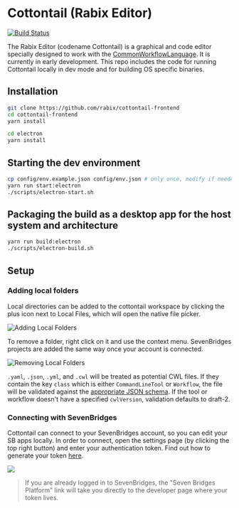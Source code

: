 

# Cottontail (Rabix Editor)
[![Build Status](https://travis-ci.org/rabix/cottontail-frontend.svg?branch=master)](https://travis-ci.org/rabix/cottontail-frontend)


The Rabix Editor (codename Cottontail) is a graphical and code editor specially designed to work with the [CommonWorkflowLanguage](https://github.com/common-workflow-language/common-workflow-language). It is currently in early development. This repo includes the code for running Cottontail locally in dev mode and for building OS specific binaries.

## Installation

```bash
git clone https://github.com/rabix/cottontail-frontend
cd cottontail-frontend
yarn install

cd electron
yarn install
```

## Starting the dev environment
```bash
cp config/env.example.json config/env.json # only once, modify if needed
yarn run start:electron
./scripts/electron-start.sh
```

## Packaging the build as a desktop app for the host system and architecture
```bash
yarn run build:electron
./scripts/electron-build.sh
```

## Setup

### Adding local folders

Local directories can be added to the cottontail workspace by clicking the plus icon next to Local Files, which will open the native file picker.

![Adding Local Folders](http://i.imgur.com/jNAnyQe.png)

To remove a folder, right click on it and use the context menu. SevenBridges projects are added the same way once your account is connected.

![Removing Local Folders](http://i.imgur.com/I7dHDad.png)

`.yaml`, `.json`, `.yml`, and `.cwl` will be treated as potential CWL files. If they contain the key `class` which is either `CommandLineTool` or `Workflow`, the file will be validated against the [appropriate JSON schema](https://github.com/rabix/cwl-ts). If the tool or workflow doesn't have a specified `cwlVersion`, validation defaults to draft-2.

### Connecting with SevenBridges

Cottontail can connect to your SevenBridges account, so you can edit your SB apps locally. In order to connect, open the settings page (by clicking the top right button) and enter your authentication token. Find out how to generate your token [here](http://docs.sevenbridges.com/v1.0/docs/get-your-authentication-token). 

![](http://i.imgur.com/zda5ANH.png)
> If you are already logged in to SevenBridges, the "Seven Bridges Platform" link will take you directly to the developer page where your token lives.
